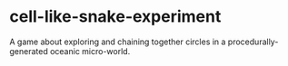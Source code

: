 # cell-like-snake-experiment
A game about exploring and chaining together circles in a procedurally-generated oceanic micro-world.

